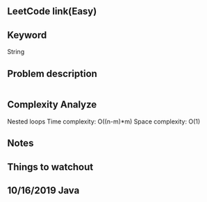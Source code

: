 ## LeetCode link(Easy)


## Keyword
String

## Problem description
```

```

## Complexity Analyze
Nested loops
Time complexity: O((n-m)*m)
Space complexity: O(1)

## Notes


## Things to watchout

## 10/16/2019 Java

```java


```
